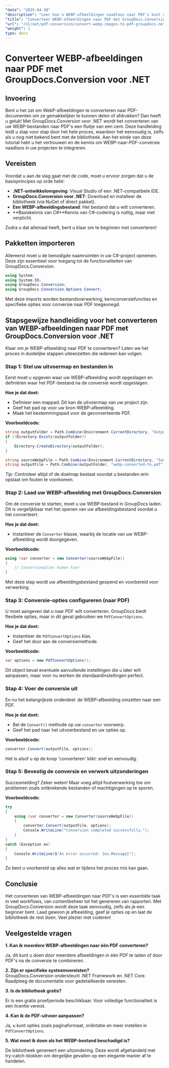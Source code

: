 ```yaml
---
"date": "2025-04-30"
"description": "Leer hoe u WEBP-afbeeldingen naadloos naar PDF's kunt converteren met GroupDocs.Conversion voor .NET, waarmee u uw workflow voor documentbeheer verbetert."
"title": "Converteer WEBP-afbeeldingen naar PDF met GroupDocs.Conversion voor .NET"
"url": "/nl/net/pdf-conversion/convert-webp-images-to-pdf-groupdocs-net/"
"weight": 1
type: docs
---
```

# Converteer WEBP-afbeeldingen naar PDF met GroupDocs.Conversion voor .NET

## Invoering

Bent u het zat om WebP-afbeeldingen te converteren naar PDF-documenten om ze gemakkelijker te kunnen delen of afdrukken? Dan heeft u geluk! Met GroupDocs.Conversion voor .NET wordt het converteren van uw WEBP-bestanden naar PDF's een fluitje van een cent. Deze handleiding leidt u stap voor stap door het hele proces, waardoor het eenvoudig is, zelfs als u nog niet bekend bent met de bibliotheek. Aan het einde van deze tutorial hebt u het vertrouwen en de kennis om WEBP-naar-PDF-conversie naadloos in uw projecten te integreren.

## Vereisten

Voordat u aan de slag gaat met de code, moet u ervoor zorgen dat u de basisprincipes op orde hebt:

- **.NET-ontwikkelomgeving**: Visual Studio of een .NET-compatibele IDE.
- **GroupDocs.Conversion voor .NET**: Download en installeer de bibliotheek (via NuGet of direct pakket).
- **Een WEBP-afbeeldingsbestand**: Het bestand dat u wilt converteren.
- **Basiskennis van C#**Kennis van C#-codering is nuttig, maar niet verplicht.

Zodra u dat allemaal heeft, bent u klaar om te beginnen met converteren!

## Pakketten importeren

Allereerst moet u de benodigde naamruimten in uw C#-project opnemen. Deze zijn essentieel voor toegang tot de functionaliteiten van GroupDocs.Conversion.

```csharp
using System;
using System.IO;
using GroupDocs.Conversion;
using GroupDocs.Conversion.Options.Convert;
```

Met deze imports worden bestandsverwerking, kernconversiefuncties en specifieke opties voor conversie naar PDF toegevoegd.

## Stapsgewijze handleiding voor het converteren van WEBP-afbeeldingen naar PDF met GroupDocs.Conversion voor .NET

Klaar om je WEBP-afbeelding naar PDF te converteren? Laten we het proces in duidelijke stappen uiteenzetten die iedereen kan volgen.

### Stap 1: Stel uw uitvoermap en bestanden in

Eerst moet u opgeven waar uw WEBP-afbeelding wordt opgeslagen en definiëren waar het PDF-bestand na de conversie wordt opgeslagen.

**Hoe je dat doet:**

- Definieer een mappad. Dit kan de uitvoermap van uw project zijn.
- Geef het pad op voor uw bron-WEBP-afbeelding.
- Maak het bestemmingspad voor de geconverteerde PDF.

**Voorbeeldcode:**

```csharp
string outputFolder = Path.Combine(Environment.CurrentDirectory, "Output");
if (!Directory.Exists(outputFolder))
{
    Directory.CreateDirectory(outputFolder);
}

string sourceWebpFile = Path.Combine(Environment.CurrentDirectory, "SampleImages", "image.webp");
string outputFile = Path.Combine(outputFolder, "webp-converted-to.pdf");
```

*Tip:* Controleer altijd of de doelmap bestaat voordat u bestanden erin opslaat om fouten te voorkomen.

### Stap 2: Laad uw WEBP-afbeelding met GroupDocs.Conversion

Om de conversie te starten, moet u uw WEBP-bestand in GroupDocs laden. Dit is vergelijkbaar met het openen van uw afbeeldingsbestand voordat u het converteert.

**Hoe je dat doet:**

- Instantieer de `Converter` klasse, waarbij de locatie van uw WEBP-afbeelding wordt doorgegeven.

**Voorbeeldcode:**

```csharp
using (var converter = new Converter(sourceWebpFile))
{
    // Conversieopties komen hier
}
```

Met deze stap wordt uw afbeeldingsbestand geopend en voorbereid voor verwerking.

### Stap 3: Conversie-opties configureren (naar PDF)

U moet aangeven dat u naar PDF wilt converteren. GroupDocs biedt flexibele opties, maar in dit geval gebruiken we `PdfConvertOptions`.

**Hoe je dat doet:**

- Instantieer de `PdfConvertOptions` klas.
- Geef het door aan de conversiemethode.

**Voorbeeldcode:**

```csharp
var options = new PdfConvertOptions();
```

Dit object bevat eventuele aanvullende instellingen die u later wilt aanpassen, maar voor nu werken de standaardinstellingen perfect.

### Stap 4: Voer de conversie uit

En nu het belangrijkste onderdeel: de WEBP-afbeelding omzetten naar een PDF.

**Hoe je dat doet:**

- Bel de `Convert()` methode op uw `converter` voorwerp.
- Geef het pad naar het uitvoerbestand en uw opties op.

**Voorbeeldcode:**

```csharp
converter.Convert(outputFile, options);
```

Het is alsof u op de knop 'converteren' klikt: snel en eenvoudig.

### Stap 5: Bevestig de conversie en verwerk uitzonderingen

Succesmelding? Zeker weten! Maar voeg altijd foutverwerking toe om problemen zoals ontbrekende bestanden of machtigingen op te sporen.

**Voorbeeldcode:**

```csharp
try
{
    using (var converter = new Converter(sourceWebpFile))
    {
        converter.Convert(outputFile, options);
        Console.WriteLine("Conversion completed successfully.");
    }
}
catch (Exception ex)
{
    Console.WriteLine($"An error occurred: {ex.Message}");
}
```

Zo bent u voorbereid op alles wat er tijdens het proces mis kan gaan.

## Conclusie

Het converteren van WEBP-afbeeldingen naar PDF's is een essentiële taak in veel workflows, van contentbeheer tot het genereren van rapporten. Met GroupDocs.Conversion wordt deze taak eenvoudig, zelfs als je een beginner bent. Laad gewoon je afbeelding, geef je opties op en laat de bibliotheek de rest doen. Veel plezier met coderen!

## Veelgestelde vragen

**1. Kan ik meerdere WEBP-afbeeldingen naar één PDF converteren?**  

Ja, dit kunt u doen door meerdere afbeeldingen in één PDF te laden of door PDF's na de conversie te combineren.

**2. Zijn er specifieke systeemvereisten?**  
GroupDocs.Conversion ondersteunt .NET Framework en .NET Core. Raadpleeg de documentatie voor gedetailleerde vereisten.

**3. Is de bibliotheek gratis?**  

Er is een gratis proefperiode beschikbaar. Voor volledige functionaliteit is een licentie vereist.

**4. Kan ik de PDF-uitvoer aanpassen?**  

Ja, u kunt opties zoals paginaformaat, oriëntatie en meer instellen in `PdfConvertOptions`.

**5. Wat moet ik doen als het WEBP-bestand beschadigd is?**  

De bibliotheek genereert een uitzondering. Deze wordt afgehandeld met try-catch-blokken om dergelijke gevallen op een elegante manier af te handelen.